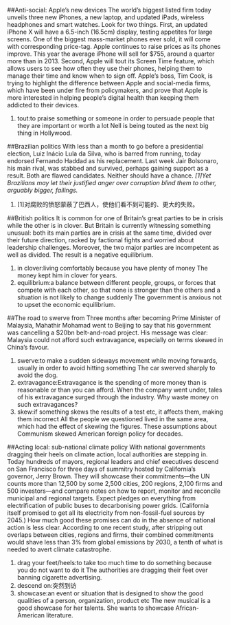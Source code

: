 ##Anti-social: Apple’s new devices
The world’s biggest listed firm today unveils three new iPhones, a new laptop, and updated iPads, wireless headphones and smart watches. Look for two things. First, an updated iPhone X will have a 6.5-inch (16.5cm) display, testing appetites for large screens. One of the biggest mass-market phones ever sold, it will come with corresponding price-tag. Apple continues to raise prices as its phones improve. This year the average iPhone will sell for $755, around a quarter more than in 2013. Second, Apple will tout its Screen Time feature, which allows users to see how often they use their phones, helping them to manage their time and know when to sign off. Apple’s boss, Tim Cook, is trying to highlight the difference between Apple and social-media firms, which have been under fire from policymakers, and prove that Apple is more interested in helping people’s digital health than keeping them addicted to their devices.
1. tout:to praise something or someone in order to persuade people that they are important or worth a lot
Nell is being touted as the next big thing in Hollywood.

##Brazilian politics
With less than a month to go before a presidential election, Luiz Inácio Lula da Silva, who is barred from running, today endorsed Fernando Haddad as his replacement. Last week Jair Bolsonaro, his main rival, was stabbed and survived, perhaps gaining support as a result. Both are flawed candidates. Neither should have a chance. *[1]Yet Brazilians may let their justified anger over corruption blind them to other, arguably bigger, failings.*
1. [1]对腐败的愤怒蒙蔽了巴西人，使他们看不到可能的、更大的失败。

##British politics
It is common for one of Britain’s great parties to be in crisis while the other is in clover. But Britain is currently witnessing something unusual: both its main parties are in crisis at the same time, divided over their future direction, racked by factional fights and worried about leadership challenges. Moreover, the two major parties are incompetent as well as divided. The result is a negative equilibrium.
1. in clover:living comfortably because you have plenty of money
The money kept him in clover for years.
2. equilibrium:a balance between different people, groups, or forces that compete with each other, so that none is stronger than the others and a situation is not likely to change suddenly
The government is anxious not to upset the economic equilibrium.

##The road to swerve from
Three months after becoming Prime Minister of Malaysia, Mahathir Mohamad went to Beijing to say that his government was cancelling a $20bn belt-and-road project. His message was clear: Malaysia could not afford such extravagance, especially on terms skewed in China’s favour.
1. swerve:to make a sudden sideways movement while moving forwards, usually in order to avoid hitting something
The car swerved sharply to avoid the dog.
2. extravagance:Extravagance is the spending of more money than is reasonable or than you can afford.
When the company went under, tales of his extravagance surged through the industry.
Why waste money on such extravagances?
3. skew:if something skews the results of a test etc, it affects them, making them incorrect
All the people we questioned lived in the same area, which had the effect of skewing the figures.
These assumptions about Communism skewed American foreign policy for decades.

##Acting local: sub-national climate policy
With national governments dragging their heels on climate action, local authorities are stepping in. Today hundreds of mayors, regional leaders and chief executives descend on San Francisco for three days of summitry hosted by California’s governor, Jerry Brown. They will showcase their commitments—the UN counts more than 12,500 by some 2,500 cities, 200 regions, 2,100 firms and 500 investors—and compare notes on how to report, monitor and reconcile municipal and regional targets. Expect pledges on everything from electrification of public buses to decarbonising power grids. (California itself promised to get all its electricity from non-fossil-fuel sources by 2045.) How much good these promises can do in the absence of national action is less clear. According to one recent study, after stripping out overlaps between cities, regions and firms, their combined commitments would shave less than 3% from global emissions by 2030, a tenth of what is needed to avert climate catastrophe.
1. drag your feet/heels:to take too much time to do something because you do not want to do it
The authorities are dragging their feet over banning cigarette advertising.
2. descend on:突然到访
3. showcase:an event or situation that is designed to show the good qualities of a person, organization, product etc
The new musical is a good showcase for her talents.
She wants to showcase African-American literature.